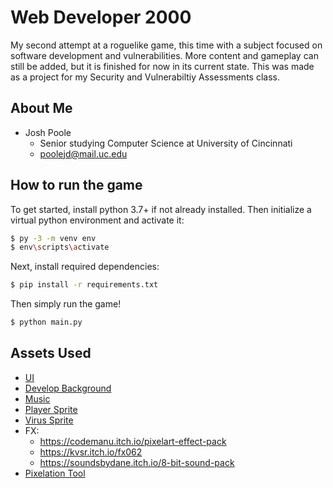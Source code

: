 # Web Developer 2000

My second attempt at a roguelike game, this time with a subject focused on software development and vulnerabilities. More content and gameplay can still be added, but it is finished for now in its current state. This was made as a project for my Security and Vulnerabiltiy Assessments class.

## About Me

- Josh Poole
    - Senior studying Computer Science at University of Cincinnati
    - [poolejd@mail.uc.edu](mailto:poolejd@mail.uc.edu)

## How to run the game

To get started, install python 3.7+ if not already installed. Then initialize a virtual python environment and activate it:

```bash
$ py -3 -m venv env
$ env\scripts\activate
```

Next, install required dependencies:

```bash
$ pip install -r requirements.txt
```

Then simply run the game!

```bash
$ python main.py
```

## Assets Used

- [UI](https://comp3interactive.itch.io/retro-windows-gui)
- [Develop Background](https://www.pinterest.com/pin/509188301610937530/)
- [Music](https://tallbeard.itch.io/music-loop-bundle)
- [Player Sprite](https://lh3.googleusercontent.com/proxy/7zVMXywruFGPE6SyaFu1xEGZRVStNq_clTgyigK4Ee-qooDtjieTWGjd1yYZ2bkVetU_Ibl4WRzHHI9gbmMrH907)
- [Virus Sprite](https://upload.wikimedia.org/wikipedia/commons/thumb/8/82/SARS-CoV-2_without_background.png/220px-SARS-CoV-2_without_background.png)
- FX:
    - https://codemanu.itch.io/pixelart-effect-pack
    - https://kvsr.itch.io/fx062
    - https://soundsbydane.itch.io/8-bit-sound-pack
- [Pixelation Tool](https://pixel-me.tokyo/en/)
